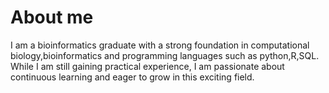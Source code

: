 # About me
I am a bioinformatics graduate with a strong foundation in computational biology,bioinformatics and programming languages such as python,R,SQL. While I am still gaining practical experience, I am passionate about continuous learning and eager to grow in this exciting field.


